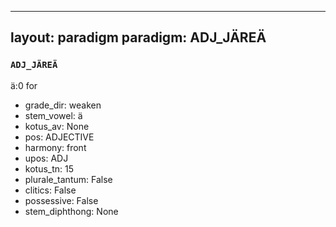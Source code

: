 
---
layout: paradigm
paradigm: ADJ_JÄREÄ
---
### ` ADJ_JÄREÄ `

ä:0 for 
* grade_dir: weaken
* stem_vowel: ä
* kotus_av: None
* pos: ADJECTIVE
* harmony: front
* upos: ADJ
* kotus_tn: 15
* plurale_tantum: False
* clitics: False
* possessive: False
* stem_diphthong: None
